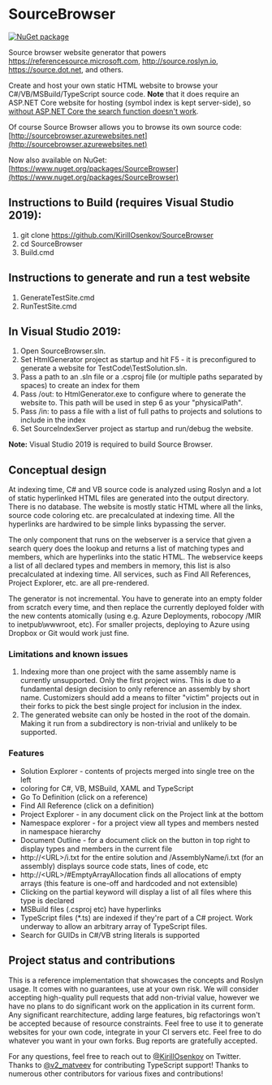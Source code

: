 # SourceBrowser

[![NuGet package](https://img.shields.io/nuget/v/SourceBrowser.svg)](https://nuget.org/packages/SourceBrowser)

Source browser website generator that powers https://referencesource.microsoft.com, http://source.roslyn.io, https://source.dot.net, and others.

Create and host your own static HTML website to browse your C#/VB/MSBuild/TypeScript source code. **Note** that it does require an ASP.NET Core website for hosting (symbol index is kept server-side), so [without ASP.NET Core the search function doesn't work](https://github.com/KirillOsenkov/SourceBrowser/wiki/Architecture#server-side).

Of course Source Browser allows you to browse its own source code:
[http://sourcebrowser.azurewebsites.net](http://sourcebrowser.azurewebsites.net)

Now also available on NuGet:
[https://www.nuget.org/packages/SourceBrowser](https://www.nuget.org/packages/SourceBrowser)

## Instructions to Build (requires Visual Studio 2019):
 1. git clone https://github.com/KirillOsenkov/SourceBrowser
 2. cd SourceBrowser
 3. Build.cmd
 
## Instructions to generate and run a test website
 
 1. GenerateTestSite.cmd
 2. RunTestSite.cmd

## In Visual Studio 2019:
 1. Open SourceBrowser.sln.
 2. Set HtmlGenerator project as startup and hit F5 - it is preconfigured to generate a website for TestCode\TestSolution.sln.
 3. Pass a path to an .sln file or a .csproj file (or multiple paths separated by spaces) to create an index for them
 4. Pass /out:<path> to HtmlGenerator.exe to configure where to generate the website to. This path will be used in step 6 as your "physicalPath".
 5. Pass /in:<path> to pass a file with a list of full paths to projects and solutions to include in the index
 6. Set SourceIndexServer project as startup and run/debug the website.

**Note:** Visual Studio 2019 is required to build Source Browser.

## Conceptual design

At indexing time, C# and VB source code is analyzed using Roslyn and a lot of static hyperlinked HTML files are generated into the output directory. There is no database. The website is mostly static HTML where all the links, source code coloring etc. are precalculated at indexing time. All the hyperlinks are hardwired to be simple links bypassing the server. 

The only component that runs on the webserver is a service that given a search query does the lookup and returns a list of matching types and members, which are hyperlinks into the static HTML. The webservice keeps a list of all declared types and members in memory, this list is also precalculated at indexing time. All services, such as Find All References, Project Explorer, etc. are all pre-rendered. 

The generator is not incremental. You have to generate into an empty folder from scratch every time, and then replace the currently deployed folder with the new contents atomically (using e.g. Azure Deployments, robocopy /MIR to inetpub\\wwwroot, etc). For smaller projects, deploying to Azure using Dropbox or Git would work just fine.

### Limitations and known issues
 1. Indexing more than one project with the same assembly name is currently unsupported. Only the first project wins. This is due to a fundamental design decision to only reference an assembly by short name. Customizers should add a means to filter "victim" projects out in their forks to pick the best single project for inclusion in the index.
 2. The generated website can only be hosted in the root of the domain. Making it run from a subdirectory is non-trivial and unlikely to be supported.

### Features
* Solution Explorer - contents of projects merged into single tree on the left
* coloring for C#, VB, MSBuild, XAML and TypeScript
* Go To Definition (click on a reference)
* Find All Reference (click on a definition)
* Project Explorer - in any document click on the Project link at the bottom
* Namespace explorer - for a project view all types and members nested in namespace hierarchy
* Document Outline - for a document click on the button in top right to display types and members in the current file
* http://\<URL>/i.txt for the entire solution and /AssemblyName/i.txt (for an assembly) displays source code stats, lines of code, etc
* http://\<URL>/#EmptyArrayAllocation finds all allocations of empty arrays (this feature is one-off and hardcoded and not extensible)
* Clicking on the partial keyword will display a list of all files where this type is declared
* MSBuild files (.csproj etc) have hyperlinks
* TypeScript files (*.ts) are indexed if they're part of a C# project. Work underway to allow an arbitrary array of TypeScript files.
* Search for GUIDs in C#/VB string literals is supported

## Project status and contributions

This is a reference implementation that showcases the concepts and Roslyn usage. It comes with no guarantees, use at your own risk. We will consider accepting high-quality pull requests that add non-trivial value, however we have no plans to do significant work on the application in its current form. Any significant rearchitecture, adding large features, big refactorings won't be accepted because of resource constraints. Feel free to use it to generate websites for your own code, integrate in your CI servers etc. Feel free to do whatever you want in your own forks. Bug reports are gratefully accepted.

For any questions, feel free to reach out to [@KirillOsenkov](https://twitter.com/KirillOsenkov) on Twitter. Thanks to [@v2_matveev](https://twitter.com/v2_matveev) for contributing TypeScript support! Thanks to numerous other contributors for various fixes and contributions!
